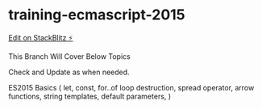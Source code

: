 # training-ecmascript-2015

[Edit on StackBlitz ⚡️](https://stackblitz.com/edit/training-ecmascript-2015)

This Branch Will Cover Below Topics

Check and Update as when needed.

ES2015 Basics (
    let, 
    const, 
    for..of loop
    destruction, 
    spread operator, 
    arrow functions,
    string templates, 
    default parameters, 
)